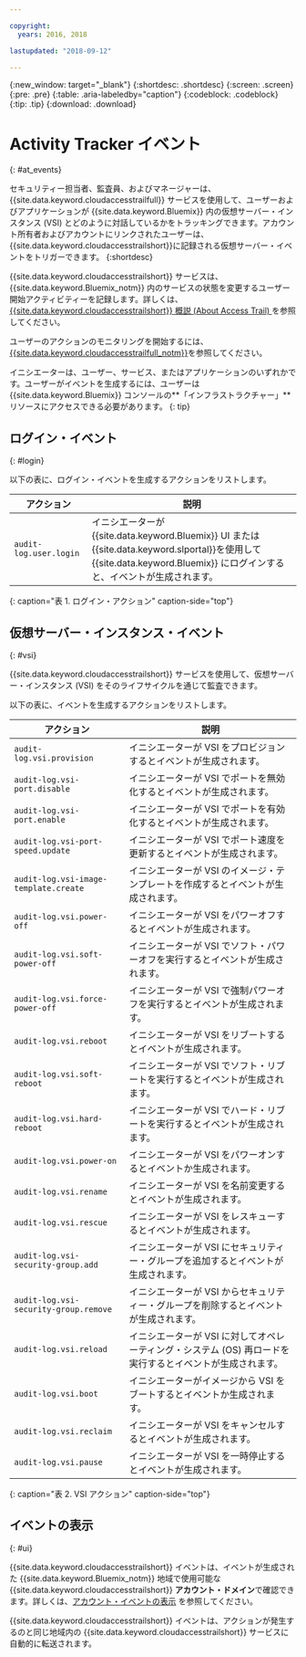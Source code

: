```yaml
---

copyright:
  years: 2016, 2018

lastupdated: "2018-09-12"

---
```


{:new_window: target="_blank"}
{:shortdesc: .shortdesc}
{:screen: .screen}
{:pre: .pre}
{:table: .aria-labeledby="caption"}
{:codeblock: .codeblock}
{:tip: .tip}
{:download: .download}


# Activity Tracker イベント 
{: #at_events}

セキュリティー担当者、監査員、およびマネージャーは、{{site.data.keyword.cloudaccesstrailfull}} サービスを使用して、ユーザーおよびアプリケーションが {{site.data.keyword.Bluemix}} 内の仮想サーバー・インスタンス (VSI) とどのように対話しているかをトラッキングできます。アカウント所有者およびアカウントにリンクされたユーザーは、{{site.data.keyword.cloudaccesstrailshort}}に記録される仮想サーバー・イベントをトリガーできます。
{:shortdesc}

{{site.data.keyword.cloudaccesstrailshort}} サービスは、{{site.data.keyword.Bluemix_notm}} 内のサービスの状態を変更するユーザー開始アクティビティーを記録します。詳しくは、[{{site.data.keyword.cloudaccesstrailshort}} 概説 (About Access Trail) ](/docs/services/cloud-activity-tracker/activity_tracker_ov.html#activity_tracker_ov )を参照してください。

ユーザーのアクションのモニタリングを開始するには、[{{site.data.keyword.cloudaccesstrailfull_notm}}](/docs/services/cloud-activity-tracker/index.html#getting-started-with-cla)を参照してください。 

イニシエーターは、ユーザー、サービス、またはアプリケーションのいずれかです。ユーザーがイベントを生成するには、ユーザーは {{site.data.keyword.Bluemix}} コンソールの**「インフラストラクチャー」**リソースにアクセスできる必要があります。
{: tip}

## ログイン・イベント
{: #login}

以下の表に、ログイン・イベントを生成するアクションをリストします。

| アクション | 説明 |
|----------|---------|
| `audit-log.user.login`  | イニシエーターが {{site.data.keyword.Bluemix}} UI または{{site.data.keyword.slportal}}を使用して {{site.data.keyword.Bluemix}} にログインすると、イベントが生成されます。| 
{: caption="表 1. ログイン・アクション" caption-side="top"} 


## 仮想サーバー・インスタンス・イベント
{: #vsi}

{{site.data.keyword.cloudaccesstrailshort}} サービスを使用して、仮想サーバー・インスタンス (VSI) をそのライフサイクルを通じて監査できます。

以下の表に、イベントを生成するアクションをリストします。

| アクション | 説明 |
|----------|---------|
| `audit-log.vsi.provision`             | イニシエーターが VSI をプロビジョンするとイベントが生成されます。| 
| `audit-log.vsi-port.disable`          | イニシエーターが VSI でポートを無効化するとイベントが生成されます。| 
| `audit-log.vsi-port.enable`           | イニシエーターが VSI でポートを有効化するとイベントが生成されます。| 
| `audit-log.vsi-port-speed.update`     | イニシエーターが VSI でポート速度を更新するとイベントが生成されます。|
| `audit-log.vsi-image-template.create` | イニシエーターが VSI のイメージ・テンプレートを作成するとイベントが生成されます。|
| `audit-log.vsi.power-off`             | イニシエーターが VSI をパワーオフするとイベントが生成されます。|
| `audit-log.vsi.soft-power-off`        | イニシエーターが VSI でソフト・パワーオフを実行するとイベントが生成されます。 |
| `audit-log.vsi.force-power-off`       | イニシエーターが VSI で強制パワーオフを実行するとイベントが生成されます。|
| `audit-log.vsi.reboot`                | イニシエーターが VSI をリブートするとイベントが生成されます。| 
| `audit-log.vsi.soft-reboot`           | イニシエーターが VSI でソフト・リブートを実行するとイベントが生成されます。| 
| `audit-log.vsi.hard-reboot`           | イニシエーターが VSI でハード・リブートを実行するとイベントが生成されます。| 
| `audit-log.vsi.power-on`              | イニシエーターが VSI をパワーオンするとイベントか生成されます。| 
| `audit-log.vsi.rename`                | イニシエーターが VSI を名前変更するとイベントが生成されます。| 
| `audit-log.vsi.rescue`                | イニシエーターが VSI をレスキューするとイベントが生成されます。| 
| `audit-log.vsi-security-group.add`    | イニシエーターが VSI にセキュリティー・グループを追加するとイベントが生成されます。| 
| `audit-log.vsi-security-group.remove` | イニシエーターが VSI からセキュリティー・グループを削除するとイベントが生成されます。| 
| `audit-log.vsi.reload`                | イニシエーターが VSI に対してオペレーティング・システム (OS) 再ロードを実行するとイベントが生成されます。| 
| `audit-log.vsi.boot`                  | イニシエーターがイメージから VSI をブートするとイベントか生成されます。| 
| `audit-log.vsi.reclaim`               | イニシエーターが VSI をキャンセルするとイベントが生成されます。| 
| `audit-log.vsi.pause`                 | イニシエーターが VSI を一時停止するとイベントが生成されます。| 
{: caption="表 2. VSI アクション" caption-side="top"} 



## イベントの表示
{: #ui}

{{site.data.keyword.cloudaccesstrailshort}} イベントは、イベントが生成された {{site.data.keyword.Bluemix_notm}} 地域で使用可能な {{site.data.keyword.cloudaccesstrailshort}} **アカウント・ドメイン**で確認できます。詳しくは、[アカウント・イベントの表示](/docs/services/cloud-activity-tracker/how-to/manage-events-ui/viewing_events.html#account_events) を参照してください。

{{site.data.keyword.cloudaccesstrailshort}} イベントは、アクションが発生するのと同じ地域内の {{site.data.keyword.cloudaccesstrailshort}} サービスに自動的に転送されます。

